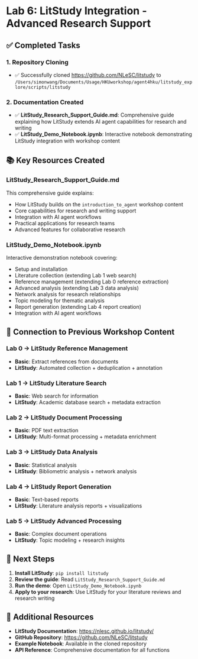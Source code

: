 # Lab 6: LitStudy Integration - Advanced Research Support

## ✅ Completed Tasks

### 1. Repository Cloning
- ✅ Successfully cloned https://github.com/NLeSC/litstudy to `/Users/simonwang/Documents/Usage/HKUworkshop/agent4hku/litstudy_explore/scripts/litstudy`

### 2. Documentation Created
- ✅ **LitStudy_Research_Support_Guide.md**: Comprehensive guide explaining how LitStudy extends AI agent capabilities for research and writing
- ✅ **LitStudy_Demo_Notebook.ipynb**: Interactive notebook demonstrating LitStudy integration with workshop content

## 📚 Key Resources Created

### LitStudy_Research_Support_Guide.md
This comprehensive guide explains:
- How LitStudy builds on the `introduction_to_agent` workshop content
- Core capabilities for research and writing support
- Integration with AI agent workflows
- Practical applications for research teams
- Advanced features for collaborative research

### LitStudy_Demo_Notebook.ipynb
Interactive demonstration notebook covering:
- Setup and installation
- Literature collection (extending Lab 1 web search)
- Reference management (extending Lab 0 reference extraction)
- Advanced analysis (extending Lab 3 data analysis)
- Network analysis for research relationships
- Topic modeling for thematic analysis
- Report generation (extending Lab 4 report creation)
- Integration with AI agent workflows

## 🔗 Connection to Previous Workshop Content

### Lab 0 → LitStudy Reference Management
- **Basic**: Extract references from documents
- **LitStudy**: Automated collection + deduplication + annotation

### Lab 1 → LitStudy Literature Search
- **Basic**: Web search for information
- **LitStudy**: Academic database search + metadata extraction

### Lab 2 → LitStudy Document Processing
- **Basic**: PDF text extraction
- **LitStudy**: Multi-format processing + metadata enrichment

### Lab 3 → LitStudy Data Analysis
- **Basic**: Statistical analysis
- **LitStudy**: Bibliometric analysis + network analysis

### Lab 4 → LitStudy Report Generation
- **Basic**: Text-based reports
- **LitStudy**: Literature analysis reports + visualizations

### Lab 5 → LitStudy Advanced Processing
- **Basic**: Complex document operations
- **LitStudy**: Topic modeling + research insights

## 🚀 Next Steps

1. **Install LitStudy**: `pip install litstudy`
2. **Review the guide**: Read `LitStudy_Research_Support_Guide.md`
3. **Run the demo**: Open `LitStudy_Demo_Notebook.ipynb`
4. **Apply to your research**: Use LitStudy for your literature reviews and research writing

## 📖 Additional Resources

- **LitStudy Documentation**: https://nlesc.github.io/litstudy/
- **GitHub Repository**: https://github.com/NLeSC/litstudy
- **Example Notebook**: Available in the cloned repository
- **API Reference**: Comprehensive documentation for all functions 




